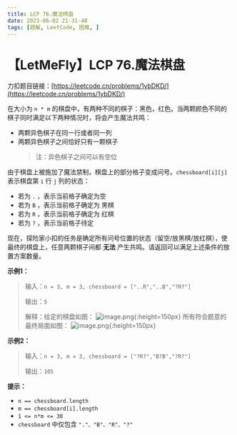 ```yaml
---
title: LCP 76.魔法棋盘
date: 2023-06-02 21-31-48
tags: [题解, LeetCode, 困难, ]
---
```


# 【LetMeFly】LCP 76.魔法棋盘

力扣题目链接：[https://leetcode.cn/problems/1ybDKD/](https://leetcode.cn/problems/1ybDKD/)

在大小为 `n * m` 的棋盘中，有两种不同的棋子：黑色，红色。当两颗颜色不同的棋子同时满足以下两种情况时，将会产生魔法共鸣：
- 两颗异色棋子在同一行或者同一列
- 两颗异色棋子之间恰好只有一颗棋子
    > 注：异色棋子之间可以有空位

由于棋盘上被施加了魔法禁制，棋盘上的部分格子变成问号。`chessboard[i][j]` 表示棋盘第 `i` 行 `j` 列的状态：
- 若为 `.` ，表示当前格子确定为空
- 若为 `B` ，表示当前格子确定为 黑棋
- 若为 `R` ，表示当前格子确定为 红棋
- 若为 `?` ，表示当前格子待定

现在，探险家小扣的任务是确定所有问号位置的状态（留空/放黑棋/放红棋），使最终的棋盘上，任意两颗棋子间都 **无法** 产生共鸣。请返回可以满足上述条件的放置方案数量。

**示例1：**
> 输入：`n = 3, m = 3, chessboard = ["..R","..B","?R?"]`
>
> 输出：`5`
>
> 解释：给定的棋盘如图：
>![image.png](https://pic.leetcode.cn/1681714583-unbRox-image.png){:height=150px}
> 所有符合题意的最终局面如图：
>![image.png](https://pic.leetcode.cn/1681714596-beaOHK-image.png){:height=150px}

**示例2：**
> 输入：`n = 3, m = 3, chessboard = ["?R?","B?B","?R?"]`
>
> 输出：`105`

**提示：**
- `n == chessboard.length`
- `m == chessboard[i].length`
- `1 <= n*m <= 30`
- `chessboard` 中仅包含 `"."、"B"、"R"、"?"`

    
